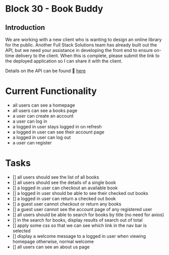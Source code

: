 # Block 30 - Book Buddy

## Introduction

We are working with a new client who is wanting to design an online library for the public. Another Full Stack Solutions team has already built out the API, but we need your assistance in developing the front end to ensure on-time delivery to the client. When this is complete, please submit the link to the deployed application so I can share it with the client.

Details on the API can be found 🔗 [here]

[here]: https://fsa-book-buddy-b6e748d1380d.herokuapp.com/docs/

# Current Functionality

- all users can see a homepage
- all users can see a books page
- a user can create an account
- a user can log in
- a logged in user stays logged in on refresh
- a logged in user can see their account page
- a logged in user can log out
- a user can register

# Tasks
- [] all users should see the list of all books
- [] all users should see the details of a single book
- [] a logged in user can checkout an available book
- [] a logged in user should be able to see their checked out books
- [] a logged in user can return a checked out book
- [] a guest user cannot checkout or return any books
- [] a guest user cannot see the account page of any registered user
- [] all users should be able to search for books by title (no need for axios)
- [] in the search for books, display results of search out of total
- [] apply some css so that we can see which link in the nav bar is selected
- [] display a welcome message to a logged in user when viewing homepage otherwise, normal welcome 
- [] all users can see an about us page 

